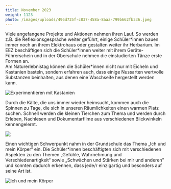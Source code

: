 ```yaml
---
title: November 2023
weight: 1123
photo: /images/uploads/496d725f-c837-458a-8aaa-799b662fb336.jpeg
---
```

Viele angefangene Projekte und Aktionen nehmen ihren Lauf. So werden z.B. die Reflexionsgespräche weiter geführt, einige Schüler\*innen bauen immer noch an ihrem Elektrohaus oder gestalten weiter ihr Herbarium. Im EEZ beschäftigen sich die Schüler\*innen weiter mit ihrem Geräte-Führerschein und in der Oberschule nehmen die einstudierten Tänze erste Formen an. \
Am Naturerlebnistag können die Schüler*innen nicht nur mit Eicheln und Kastanien basteln, sondern erfahren auch, dass einige Nussarten wertvolle Substanzen beinhalten, aus denen eine Waschseife hergestellt werden kann.

![](/images/uploads/5fa94e05-8918-4656-827a-402aae947a00.jpeg "Experimentieren mit Kastanien")

Durch die Kälte, die uns immer wieder heimsucht, kommen auch die Spinnen zu Tage, die sich in unseren Räumlichkeiten einen warmen Platz suchen. Schnell werden die kleinen Tierchen zum Thema und werden durch Erleben, Nachlesen und Dokumentarfilme aus verschiedenen Blickwinkeln kennengelernt. 

![](/images/uploads/3ca02fde-d985-49d7-8ca4-6ba25b5691a4.jpeg)

Einen wichtigen Schwerpunkt nahm in der Grundschule das Thema „Ich und mein Körper“ ein. Die Schüler*innen beschäftigten sich mit verschiedenen Aspekten zu den Themen „Gefühle, Wahrnehmung und Verschiedenartigkeit“ sowie „Schwächen und Stärken bei mir und anderen" und konnten dadurch erkennen, dass jede/r einzigartig und besonders auf seine Art ist.

![](/images/uploads/0095afe8-829a-436a-bf26-82eb0faac784.jpeg "Ich und mein Körper ")